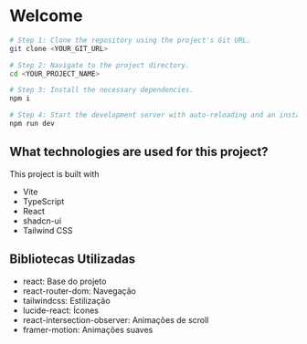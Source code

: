 # Welcome

```sh
# Step 1: Clone the repository using the project's Git URL.
git clone <YOUR_GIT_URL>

# Step 2: Navigate to the project directory.
cd <YOUR_PROJECT_NAME>

# Step 3: Install the necessary dependencies.
npm i

# Step 4: Start the development server with auto-reloading and an instant preview.
npm run dev
```
## What technologies are used for this project?

This project is built with

- Vite
- TypeScript
- React
- shadcn-ui
- Tailwind CSS

## Bibliotecas Utilizadas

- react: Base do projeto
- react-router-dom: Navegação
- tailwindcss: Estilização
- lucide-react: Ícones
- react-intersection-observer: Animações de scroll
- framer-motion: Animações suaves
